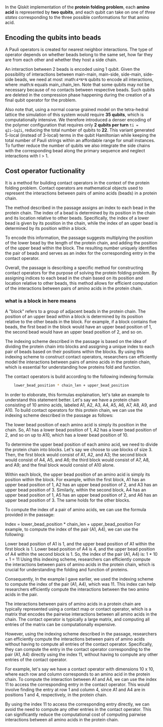 In the Qiskit implementation of the **protein folding problem**, each **amino acid** is represented by **two qubits**, and each qubit can take on one of *three states* corresponding to the three possible conformations for that amino acid.

## Encoding the qubits into beads 

A Pauli operators is created for nearest neighbor interactions. The type of operator depends on whether beads belong to the same set, how far they are from each other and whether they host a side chain.

An interaction between 2 beads is encoded using 1 qubit. Given the possibility of interactions between main-main, main-side, side-main, side-side beads, we need at most :math:`4*N*N` qubits to encode all interactions, where :math:`N` equals main_chain_len. Note that some qubits may not be necessary because of no contacts between respective beads. Such qubits are deleted in the compression phase happening during the creation of a final qubit operator for the problem.

Also note that, using a normal coarse grained model on the tetra-hedral lattice the simulation of this system would require **35 qubits**, which is computationally intensive. We therefore introduced a denser encoding of the polymer configuration that requires only **2 qubits per turn** `ti = q2i−1q2i`, reducing the total number of qubits to **22**. This variant generated 5-local (instead of 3-local) terms in the qubit Hamiltonian while keeping the total number of Pauli strings within an affordable range for small instances. To further reduce the number of qubits we also integrate the side chains with the corresponding bead along the primary sequence and neglect interactions with l > 1.

## Cost operator fuctionality

It is a method for building contact operators in the context of the protein folding problem. Contact operators are mathematical objects used to represent the interactions between pairs of amino acids (beads) in a protein chain.

The method described in the passage assigns an index to each bead in the protein chain. The index of a bead is determined by its position in the chain and its location relative to other beads. Specifically, the index of a lower bead is given by its position in the chain, while the index of an upper bead is determined by its position within a block.

To encode this information, the passage suggests multiplying the position of the lower bead by the length of the protein chain, and adding the position of the upper bead within the block. The resulting number uniquely identifies the pair of beads and serves as an index for the corresponding entry in the contact operator.

Overall, the passage is describing a specific method for constructing contact operators for the purpose of solving the protein folding problem. By assigning indices to each bead in the chain based on its position and location relative to other beads, this method allows for efficient computation of the interactions between pairs of amino acids in the protein chain.

### what is a block in here means

A "block" refers to a group of adjacent beads in the protein chain. The position of an upper bead within a block is determined by its position relative to the other beads in the block. For example, if a block contains five beads, the first bead in the block would have an upper bead position of 1, the second bead would have an upper bead position of 2, and so on.

The indexing scheme described in the passage is based on the idea of dividing the protein chain into blocks and assigning a unique index to each pair of beads based on their positions within the blocks. By using this indexing scheme to construct contact operators, researchers can efficiently model the interactions between pairs of amino acids in the protein chain, which is essential for understanding how proteins fold and function.

The contact operators is build according to the following indexing formula:
```bash
    lower_bead_position * chain_len + upper_bead_position
```
In order to eloborate, this formulas explaination, let's take an example to understand this statement better. Let's say we have a protein chain consisting of 10 amino acids, labeled A1, A2, A3, A4, A5, A6, A7, A8, A9, and A10. To build contact operators for this protein chain, we can use the indexing scheme described in the passage as follows:

The lower bead position of each amino acid is simply its position in the chain. So, A1 has a lower bead position of 1, A2 has a lower bead position of 2, and so on up to A10, which has a lower bead position of 10.

To determine the upper bead position of each amino acid, we need to divide the protein chain into blocks. Let's say we choose to use blocks of size 3. Then, the first block would consist of A1, A2, and A3; the second block would consist of A4, A5, and A6; the third block would consist of A7, A8, and A9; and the final block would consist of A10 alone.

Within each block, the upper bead position of an amino acid is simply its position within the block. For example, within the first block, A1 has an upper bead position of 1, A2 has an upper bead position of 2, and A3 has an upper bead position of 3. Similarly, within the second block, A4 has an upper bead position of 1, A5 has an upper bead position of 2, and A6 has an upper bead position of 3. The same holds for the other blocks.

To compute the index of a pair of amino acids, we can use the formula provided in the passage:

Index = lower_bead_position * chain_len + upper_bead_position
For example, to compute the index of the pair (A1, A4), we can use the following:

Lower bead position of A1 is 1, and the upper bead position of A1 within the first block is 1.
Lower bead position of A4 is 4, and the upper bead position of A4 within the second block is 1.
So, the index of the pair (A1, A4) is:
1 * 10 + 1 = 11
Using this indexing scheme, researchers can efficiently compute the interactions between pairs of amino acids in the protein chain, which is crucial for understanding the folding and function of proteins.

Consequently, In the example I gave earlier, we used the indexing scheme to compute the index of the pair (A1, A4), which was 11. This index can help researchers efficiently compute the interactions between the two amino acids in the pair.

The interactions between pairs of amino acids in a protein chain are typically represented using a contact map or contact operator, which is a matrix that encodes the pairwise interactions between all amino acids in the chain. The contact operator is typically a large matrix, and computing all entries of the matrix can be computationally expensive.

However, using the indexing scheme described in the passage, researchers can efficiently compute the interactions between pairs of amino acids without having to compute all entries of the contact operator. Specifically, they can compute the entry in the contact operator corresponding to the pair (A1, A4) directly using the index 11, without having to compute any other entries of the contact operator.

For example, let's say we have a contact operator with dimensions 10 x 10, where each row and column corresponds to an amino acid in the protein chain. To compute the interaction between A1 and A4, we can use the index 11 to access the corresponding entry in the contact operator. This would involve finding the entry at row 1 and column 4, since A1 and A4 are in positions 1 and 4, respectively, in the protein chain.

By using the index 11 to access the corresponding entry directly, we can avoid the need to compute any other entries in the contact operator. This can significantly reduce the computational cost of computing pairwise interactions between all amino acids in the protein chain.









